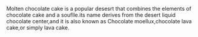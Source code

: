 Molten chocolate cake is a popular desesrt that combines the elements of chocolate cake and a souflle.its name derives from the desert liquid chocolate center,and it is also known as Chocolate moellux,chocolate lava cake,or simply lava cake.